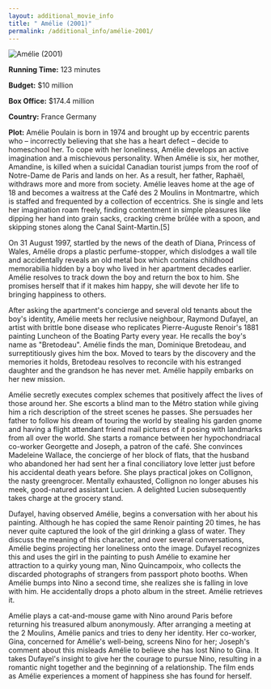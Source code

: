 ```yaml
---
layout: additional_movie_info
title: " Amélie (2001)"
permalink: /additional_info/amélie-2001/
---
```


![ Amélie (2001)](https://upload.wikimedia.org/wikipedia/en/thumb/5/53/Amelie_poster.jpg/220px-Amelie_poster.jpg)

**Running Time:** 123 minutes

**Budget:** $10 million

**Box Office:** $174.4 million

**Country:** France
Germany

**Plot:** Amélie Poulain is born in 1974 and brought up by eccentric parents who – incorrectly believing that she has a heart defect – decide to homeschool her. To cope with her loneliness, Amélie develops an active imagination and a mischievous personality. When Amélie is six, her mother, Amandine, is killed when a suicidal Canadian tourist jumps from the roof of Notre-Dame de Paris and lands on her. As a result, her father, Raphaël, withdraws more and more from society. Amélie leaves home at the age of 18 and becomes a waitress at the Café des 2 Moulins in Montmartre, which is staffed and frequented by a collection of eccentrics. She is single and lets her imagination roam freely, finding contentment in simple pleasures like dipping her hand into grain sacks, cracking crème brûlée with a spoon, and skipping stones along the Canal Saint-Martin.[5]

On 31 August 1997, startled by the news of the death of Diana, Princess of Wales, Amélie drops a plastic perfume-stopper, which dislodges a wall tile and accidentally reveals an old metal box which contains childhood memorabilia hidden by a boy who lived in her apartment decades earlier. Amélie resolves to track down the boy and return the box to him. She promises herself that if it makes him happy, she will devote her life to bringing happiness to others.

After asking the apartment's concierge and several old tenants about the boy's identity, Amélie meets her reclusive neighbour, Raymond Dufayel, an artist with brittle bone disease who replicates Pierre-Auguste Renoir's 1881 painting Luncheon of the Boating Party every year. He recalls the boy's name as "Bretodeau". Amélie finds the man, Dominique Bretodeau, and surreptitiously gives him the box. Moved to tears by the discovery and the memories it holds, Bretodeau resolves to reconcile with his estranged daughter and the grandson he has never met. Amélie happily embarks on her new mission.

Amélie secretly executes complex schemes that positively affect the lives of those around her. She escorts a blind man to the Métro station while giving him a rich description of the street scenes he passes. She persuades her father to follow his dream of touring the world by stealing his garden gnome and having a flight attendant friend mail pictures of it posing with landmarks from all over the world. She starts a romance between her hypochondriacal co-worker Georgette and Joseph, a patron of the café. She convinces Madeleine Wallace, the concierge of her block of flats, that the husband who abandoned her had sent her a final conciliatory love letter just before his accidental death years before. She plays practical jokes on Collignon, the nasty greengrocer. Mentally exhausted, Collignon no longer abuses his meek, good-natured assistant Lucien. A delighted Lucien subsequently takes charge at the grocery stand.

Dufayel, having observed Amélie, begins a conversation with her about his painting. Although he has copied the same Renoir painting 20 times, he has never quite captured the look of the girl drinking a glass of water. They discuss the meaning of this character, and over several conversations, Amélie begins projecting her loneliness onto the image. Dufayel recognizes this and uses the girl in the painting to push Amélie to examine her attraction to a quirky young man, Nino Quincampoix, who collects the discarded photographs of strangers from passport photo booths. When Amélie bumps into Nino a second time, she realizes she is falling in love with him. He accidentally drops a photo album in the street. Amélie retrieves it.

Amélie plays a cat-and-mouse game with Nino around Paris before returning his treasured album anonymously. After arranging a meeting at the 2 Moulins, Amélie panics and tries to deny her identity. Her co-worker, Gina, concerned for Amélie's well-being, screens Nino for her; Joseph's comment about this misleads Amélie to believe she has lost Nino to Gina. It takes Dufayel's insight to give her the courage to pursue Nino, resulting in a romantic night together and the beginning of a relationship. The film ends as Amélie experiences a moment of happiness she has found for herself.